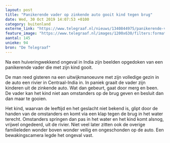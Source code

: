 ```yaml
---
layout: post
title: "Panikerende vader op zinkende auto gooit kind tegen brug"
date: Wed, 30 Oct 2019 14:07:53 +0100
category: buitenland
externe_link: "https://www.telegraaf.nl/nieuws/1340844975/panikerende-vader-op-zinkende-auto-gooit-kind-tegen-brug"
feature_image: "https://www.telegraaf.nl/images/1200x630/filters:format(jpeg):quality(80)/cdn-kiosk-api.telegraaf.nl/49794790-fb1a-11e9-ba3b-02d2fb1aa1d7.jpg"
aantal: 145
unieke: 94
bron: "De Telegraaf"
---
```


<p class="intro">Na een huiveringwekkend ongeval in India zijn beelden opgedoken van een panikerende vader die met zijn kind gooit.</p> <p>De man reed gisteren na een uitwijkmanoeuvre met zijn volledige gezin in de auto een rivier in Centraal-India in. In paniek graait de vader zijn kinderen uit de zinkende auto. Wat dan gebeurt, gaat door merg en been. De vader kan het kind niet aan omstanders op de brug geven en besluit dan dan maar te gooien.</p><p>Het kind, waarvan de leeftijd en het geslacht niet bekend is, glipt door de handen van de omstanders en komt via een klap tegen de brug in het water terecht. Omstanders springen dan pas in het water en het kind komt alsnog, vrijwel ongedeerd, uit de rivier. Niet veel later zitten ook de overige familieleden wonder boven wonder veilig en ongeschonden op de auto. Een bewakingscamera legde het ongeval vast.</p>
